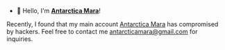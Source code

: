 - 👋 Hello, I'm **[Antarctica Mara](https://github.com/antarcticamara)**!

Recently, I found that my main account [Antarctica Mara](https://github.com/antarcticamara) has compromised by hackers. Feel free to contact me antarcticamara@gmail.com for inquiries.

<!---
automatedmara/automatedmara is a ✨ special ✨ repository because its `README.md` (this file) appears on your GitHub profile.
You can click the Preview link to take a look at your changes.
--->
